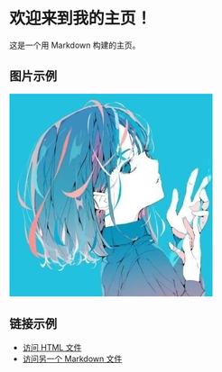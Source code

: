 
# 欢迎来到我的主页！

这是一个用 Markdown 构建的主页。

## 图片示例

![示例图片](/assets/JamesI.jpg)

## 链接示例

- [访问 HTML 文件](/assets/deepseek_pore_1.html)
- [访问另一个 Markdown 文件](README.md)
